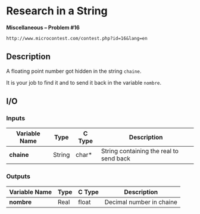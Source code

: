 # Research in a String

**Miscellaneous – Problem #16**

`http://www.microcontest.com/contest.php?id=16&lang=en`


## Description

A floating point number got hidden in the string `chaine`.

It is your job to find it and to send it back in the variable `nombre`.


## I/O

### Inputs

| Variable Name | Type   | C Type | Description                             |
| ------------- | ------ | ------ | --------------------------------------- |
| **chaine**    | String | char*  | String containing the real to send back |

### Outputs

| Variable Name | Type | C Type | Description              |
| ------------- | ---- | ------ | ------------------------ |
| **nombre**    | Real | float  | Decimal number in chaine |
